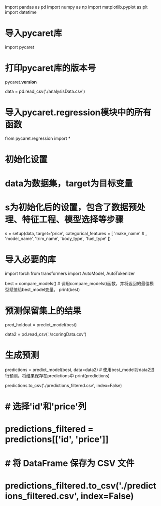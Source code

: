 import pandas as pd 
import numpy as np
import matplotlib.pyplot as plt
import datetime
# 导入pycaret库
import pycaret

# 打印pycaret库的版本号
pycaret.__version__


data = pd.read_csv('./analysisData.csv')

# 导入pycaret.regression模块中的所有函数
from pycaret.regression import *

# 初始化设置
# data为数据集，target为目标变量
# s为初始化后的设置，包含了数据预处理、特征工程、模型选择等步骤
s = setup(data, target='price', categorical_features = [
    'make_name'
    # , 'model_name', 'trim_name', 'body_type', 'fuel_type'
])

# 导入必要的库
import torch
from transformers import AutoModel, AutoTokenizer

best = compare_models()  # 调用compare_models()函数，并将返回的最佳模型赋值给best_model变量。
print(best)

# 预测保留集上的结果
pred_holdout = predict_model(best)


data2 = pd.read_csv('./scoringData.csv')
# 生成预测
predictions = predict_model(best, data=data2)  # 使用best_model对data2进行预测，将结果保存在predictions中
print(predictions)

predictions.to_csv('./predictions_filtered.csv', index=False)
# # 选择'id'和'price'列
# predictions_filtered = predictions[['id', 'price']]

# # 将 DataFrame 保存为 CSV 文件
# predictions_filtered.to_csv('./predictions_filtered.csv', index=False)
